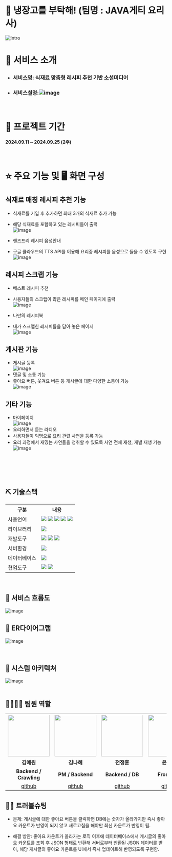 # 🍴 냉장고를 부탁해! (팀명 : JAVA게티 요리사)
![Intro](https://github.com/user-attachments/assets/7c584a6f-eb55-4f5b-91a2-6989ad2aebc0)

# 👀 서비스 소개
* ### 서비스명: 식재료 맞춤형 레시피 추천 기반 소셜미디어
* ### 서비스설명:![image](https://github.com/user-attachments/assets/8d03c74b-29e7-4c8a-8c1c-b736f7540052)

<br>

# 📅 프로젝트 기간
#### 2024.09.11 ~ 2024.09.25 (2주)
<br>


# ⭐ 주요 기능 및 🖥 화면 구성

## 식재료 매칭 레시피 추천 기능
* 식재료를 기입 후 추가하면 최대 3개의 식재료 추가 가능
* 해당 식재료를 포함하고 있는 레시피들이 출력
  <br>
![image](https://github.com/user-attachments/assets/030cfbea-d678-49d5-8e8f-5e946ffa9a0f)

* 핸즈프리 레시피 음성안내
* 구글 클라우드의 TTS API를 이용해 요리중 레시피를 음성으로 들을 수 있도록 구현
  <br>
![image](https://github.com/user-attachments/assets/53c92a7f-760b-40dd-b188-5988ef322d6e)


## 레시피 스크랩 기능
* 베스트 레시피 추천
* 사용자들의 스크랩이 많은 레시피를 메인 페이지에 출력
  <br>
![image](https://github.com/user-attachments/assets/4a29335f-608b-4832-9c28-e0c910805a33) 

* 나만의 레시피북
* 내가 스크랩한 레시피들을 담아 놓은 페이지
  <br>
![image](https://github.com/user-attachments/assets/c5230549-a7b6-40cc-85b5-cc45e2f3548c)


## 게시판 기능
* 게시글 등록
  <br>
![image](https://github.com/user-attachments/assets/097819f0-3b17-412e-8273-6cc4253f98c7)
* 댓글 및 소통 기능
* 좋아요 버튼, 웃겨요 버튼 등 게시글에 대한 다양한 소통이 가능
  <br>
![image](https://github.com/user-attachments/assets/e3fbebc6-5a2f-461c-9dcc-4224431fa13d)

## 기타 기능
* 마이페이지
  <br>
![image](https://github.com/user-attachments/assets/9fe07b2b-97ba-4ada-bb7b-00eff52aa701)
* 요리하면서 듣는 라디오
* 사용자들이 익명으로 요리 관련 사연을 등록 가능
* 요리 과정에서 재밌는 사연들을 청취할 수 있도록 사연 전체 재생, 개별 재생 기능
  <br>
![image](https://github.com/user-attachments/assets/b18cbebd-7bc4-48bf-983d-bfad75a98d58)


<br>
<br>
<br>
<br>


## ⛏ 기술스택

<table>
    <tr>
        <th>구분</th>
        <th>내용</th>
    </tr>
    <tr>
        <td>사용언어</td>
        <td>
            <img src="https://img.shields.io/badge/Java-007396?style=for-the-badge&logo=java&logoColor=white"/>
            <img src="https://img.shields.io/badge/HTML5-E34F26?style=for-the-badge&logo=HTML5&logoColor=white"/>
            <img src="https://img.shields.io/badge/CSS3-1572B6?style=for-the-badge&logo=CSS3&logoColor=white"/>
            <img src="https://img.shields.io/badge/JavaScript-F7DF1E?style=for-the-badge&logo=JavaScript&logoColor=white"/>
            <img src="https://img.shields.io/badge/python-3776AB?style=for-the-badge&logo=python&logoColor=white"/>
        </td>
    </tr>
    <tr>
        <td>라이브러리</td>
        <td>
          <img src="https://img.shields.io/badge/Google Cloud-4285F4?style=for-the-badge&logo=Google Cloud&logoColor=white">
        </td>
    </tr>
    <tr>
        <td>개발도구</td>
        <td>
            <img src="https://img.shields.io/badge/Eclipse-2C2255?style=for-the-badge&logo=Eclipse&logoColor=white"/>
            <img src="https://img.shields.io/badge/VSCode-007ACC?style=for-the-badge&logo=VisualStudioCode&logoColor=white"/>
            <img src="https://img.shields.io/badge/jupyter-F37626?style=for-the-badge&logo=jupyter&logoColor=white"/>
        </td>
    </tr>
    <tr>
        <td>서버환경</td>
        <td>
            <img src="https://img.shields.io/badge/Apache Tomcat-D22128?style=for-the-badge&logo=Apache Tomcat&logoColor=white"/>
        </td>
    </tr>
    <tr>
        <td>데이터베이스</td>
        <td>
            <img src="https://img.shields.io/badge/mysql-4479A1?style=for-the-badge&logo=mysql&logoColor=white"> 
        </td>
    </tr>
    <tr>
        <td>협업도구</td>
        <td>
            <img src="https://img.shields.io/badge/Git-F05032?style=for-the-badge&logo=Git&logoColor=white"/>
            <img src="https://img.shields.io/badge/GitHub-181717?style=for-the-badge&logo=GitHub&logoColor=white"/>
        </td>
    </tr>
</table>

<br>

## 📌 서비스 흐름도
![image](https://github.com/user-attachments/assets/de0e8f25-ee90-4c1d-a9fe-bd4b7f6eb48c) 
<br>
## 📌 ER다이어그램
![image](https://github.com/user-attachments/assets/63293e34-725d-481c-8c48-2eca52e425c9)

<br>

## 📌 시스템 아키텍쳐

![image](https://github.com/user-attachments/assets/bd275503-df9a-49c7-9a7c-0b66b5002eb5)
<br>
<br>
## 👨‍👩‍👦‍👦 팀원 역할
<table>
  <tr>
    <td align="center"><img src="https://i.namu.wiki/i/a5QpSbzZ5AWsuwcwiTaclCel8slMLZxYOpg3K97dct-fbrnxfSq00Z7CP7aLUNeapp1bW8TjQhdx7-i_EoDoB8mkmJq2G-9VkiD-WWw1ljN1_5bvrrHrLSbnhsPbQ70za4FLt8isRncXA4OtYnoGOg.webp" width="130" height="130"/></td>
    <td align="center"><img src="https://i.namu.wiki/i/cIjZ9AS062NFC_pKl7lnECDfS-LsNdNAVAhrxCr5XgGSYcsQp5Q3YfCEvcVMdYi8bpORDfYBBsbdrFUvnXGYF8eDKdk2p4i0GSh41Uk_efxQ13sskGg3MLaLh02x11_WUnFVK82bwBdlBfpI_Up0WA.webp" width="130" height="130"/></td>
    <td align="center"><img src="https://i.namu.wiki/i/S56rJQsyao9CHi-qQFQCVs5VBShM4vl1GyZaj0-zIT8cf7mV7ECfbr44OIRefJegqolX9VDevktgTN_-XaNPMGuBjFLeKUJt7DJ-NyQ9b8c8MvqS1xrfihknFFGYg2wQIrKujlNQtvUrhzh8JEZ08Q.webp" width="130" height="130"/></td>
    <td align="center"><img src="https://i.namu.wiki/i/gnZYHn5KcJnjMJMyGE9H2QDSSymaIr7_HrYxccBeifxtTp6GN1LVTbxxtAN68qMNJmCAqM4NoeXX3rEjzxWKXjJIHz0sewEqx83vJsJ6qm4OMdVaE_ss33fz_8QFQTFWvh8WlqzsHGEXfTsJymDwxQ.webp" width="130" height="130"/></td>
  </tr>
  <tr>
    <td align="center"><strong>김예원</strong></td>
    <td align="center"><strong>김나혜</strong></td>
    <td align="center"><strong>전정훈</strong></td>
    <td align="center"><strong>윤한빛</strong></td>
  </tr>
  <tr>
    <td align="center"><b>Backend / Crawling</b></td>
    <td align="center"><b>PM / Backend</b></td>
    <td align="center"><b>Backend / DB</b></td>
    <td align="center"><b>Frontend</b></td>
  </tr>
  <tr>
    <td align="center"><a href="https://github.com/happycat139" target='_blank'>github</a></td>
    <td align="center"><a href="https://github.com/Vicky0729" target='_blank'>github</a></td>
    <td align="center"><a href="https://github.com/jjeonghun" target='_blank'>github</a></td>
    <td align="center"><a href="https://github.com/yoon-vit" target='_blank'>github</a></td>
  </tr>
</table>


## 🤾‍♂️ 트러블슈팅

* 문제:
  게시글에 대한 좋아요 버튼을 클릭하면 DB에는 숫자가 올라가지만 즉시 좋아요 카운트가 반영이 되지 않고 새로고침을 해야만 최신 카운트가 반영이 됨.
  
* 해결 방안:
  좋아요 카운트가 올라가는 로직 이후에 데이터베이스에서 게시글의 좋아요 카운트를 조회 후 JSON 형태로 반환해 서버로부터 반환된 JSON 데이터를 받아, 해당 게시글의 좋아요 카운트를 UI에서 즉시 업데이트해 반영되도록 구현함.






